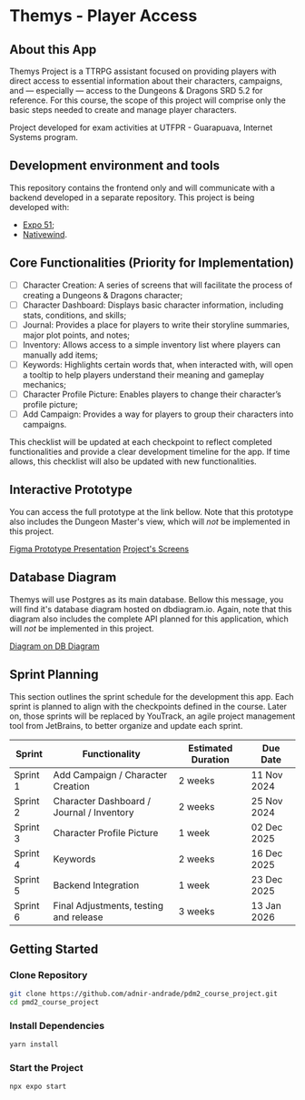 # Themys - Player Access

## About this App

Themys Project is a TTRPG assistant focused on providing players with direct access to essential information about their characters, campaigns, and — especially — access to the Dungeons & Dragons SRD 5.2 for reference. For this course, the scope of this project will comprise only the basic steps needed to create and manage player characters.

Project developed for exam activities at UTFPR - Guarapuava, Internet Systems program.

## Development environment and tools

This repository contains the frontend only and will communicate with a backend developed in a separate repository. This project is being developed with:

- [Expo 51](https://expo.dev/);
- [Nativewind](https://www.nativewind.dev/).

## Core Functionalities (Priority for Implementation)

- [ ] Character Creation: A series of screens that will facilitate the process of creating a Dungeons & Dragons character;
- [ ] Character Dashboard: Displays basic character information, including stats, conditions, and skills;
- [ ] Journal: Provides a place for players to write their storyline summaries, major plot points, and notes;
- [ ] Inventory: Allows access to a simple inventory list where players can manually add items;
- [ ] Keywords: Highlights certain words that, when interacted with, will open a tooltip to help players understand their meaning and gameplay mechanics;
- [ ] Character Profile Picture: Enables players to change their character’s profile picture;
- [ ] Add Campaign: Provides a way for players to group their characters into campaigns.

This checklist will be updated at each checkpoint to reflect completed functionalities and provide a clear development timeline for the app. If time allows, this checklist will also be updated with new functionalities.

## Interactive Prototype

You can access the full prototype at the link bellow. Note that this prototype also includes the Dungeon Master's view, which will _not_ be implemented in this project.

[Figma Prototype Presentation](https://www.figma.com/proto/SrQJozaia8PIFqpcG9C8YB/Themis?node-id=978-3057&node-type=frame&t=RAgKJZajLkuNOlV6-0&scaling=scale-down&content-scaling=fixed&page-id=978%3A2765&starting-point-node-id=978%3A3057)
[Project's Screens](https://www.figma.com/design/SrQJozaia8PIFqpcG9C8YB/Themis?node-id=978-2765&t=meL8K1telyqV6vQS-1)

## Database Diagram

Themys will use Postgres as its main database. Bellow this message, you will find it's database diagram hosted on dbdiagram.io. Again, note that this diagram also includes the complete API planned for this application, which will _not_ be implemented in this project.

[Diagram on DB Diagram](https://dbdiagram.io/d/themys_tcc-66eb48f5a0828f8aa64e39e9)

## Sprint Planning

This section outlines the sprint schedule for the development this app. Each sprint is planned to align with the checkpoints defined in the course.
Later on, those sprints will be replaced by YouTrack, an agile project management tool from JetBrains, to better organize and update each sprint.

| **Sprint** | **Functionality**                           | **Estimated Duration** | **Due Date**     |
|------------|---------------------------------------------|------------------------|------------------|
| Sprint 1   | Add Campaign / Character Creation           | 2 weeks                 | 11 Nov 2024      |
| Sprint 2   | Character Dashboard / Journal / Inventory   | 2 weeks                 | 25 Nov 2024      |
| Sprint 3   | Character Profile Picture                   | 1 week                  | 02 Dec 2025      |
| Sprint 4   | Keywords                                    | 2 weeks                 | 16 Dec 2025      |
| Sprint 5   | Backend Integration                         | 1 week                  | 23 Dec 2025      |
| Sprint 6   | Final Adjustments, testing and release      | 3 weeks                 | 13 Jan 2026      |

## Getting Started

### Clone Repository

```sh
git clone https://github.com/adnir-andrade/pdm2_course_project.git
cd pmd2_course_project
```

### Install Dependencies

```sh
yarn install
```

### Start the Project
```sh
npx expo start
```
